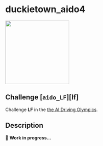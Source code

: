 # duckietown_aido4

<a href="http://aido.duckietown.org"><img width="200" src="https://www.duckietown.org/wp-content/uploads/2018/12/AIDO_no_text-e1544555660271.png"/></a>


## Challenge [`aido_LF`][lf]

Challenge **LF** in the [the AI Driving Olympics](http://aido.duckietown.org/).

## Description

:construction_worker:
**Work in progress...**
